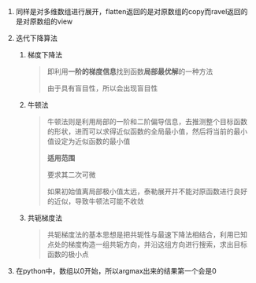1. 同样是对多维数组进行展开，flatten返回的是对原数组的copy而ravel返回的是对原数组的view

2. 迭代下降算法

   1. 梯度下降法

      > 即利用**一阶的梯度信息**找到函数**局部最优解**的一种方法
      >
      > 由于具有盲目性，所以会出现盲目性

   2. 牛顿法

      > 牛顿法则是利用局部的一阶和二阶偏导信息，去推测整个目标函数的形状，进而可以求得近似函数的全局最小值，然后将当前的最小值设定为近似函数的最小值
      >
      > **适用范围**
      >
      > 要求其二次可微
      >
      > 如果初始值离局部极小值太远，泰勒展开并不能对原函数进行良好的近似，导致牛顿法可能不收敛

   3. 共轭梯度法

      > 共轭梯度法的基本思想是把共轭性与最速下降法相结合，利用已知点处的梯度构造一组共轭方向，并沿这组方向进行搜索，求出目标函数的极小点

3. 在python中，数组以0开始，所以argmax出来的结果第一个会是0

